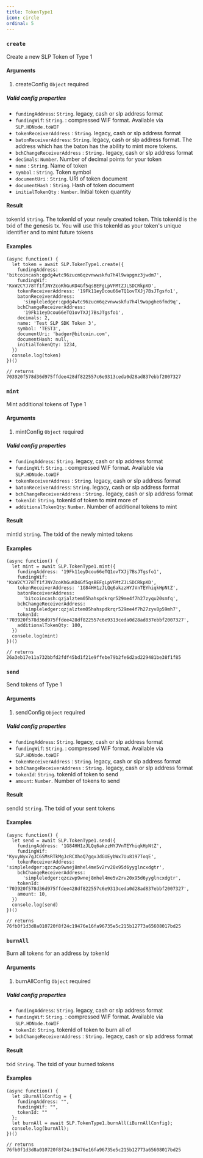 ```yaml
---
title: TokenType1
icon: circle
ordinal: 5
---
```


### `create`

Create a new SLP Token of Type 1

#### Arguments

1.  createConfig `Object` required

##### Valid config properties

- `fundingAddress`: `String`. legacy, cash or slp address format
- `fundingWif`: `String`. : compressed WIF format. Available via `SLP.HDNode.toWIF`
- `tokenReceiverAddress` : `String`. legacy, cash or slp address format
- `batonReceiverAddress`: `String`. legacy, cash or slp address format. The address which has the baton has the ability to mint more tokens.
- `bchChangeReceiverAddress` : `String.` legacy, cash or slp address format
- `decimals`: `Number`. Number of decimal points for your token
- `name` : `String`. Name of token
- `symbol` : `String`. Token symbol
- `documentUri` : `String`. URI of token document
- `documentHash` : `String`. Hash of token document
- `initialTokenQty` : `Number`. Initial token quantity

#### Result

tokenId `String`. The tokenId of your newly created token. This tokenId is the txid of the genesis tx. You will use this tokenId as your token's unique identifier and to mint future tokens

#### Examples

    (async function() {
      let token = await SLP.TokenType1.create({
        fundingAddress: 'bitcoincash:qpdg4wtc96zucm6qzvnwwskfu7h4l9wapgmz3jwdm7',
        fundingWif: 'KxW2CYJ78Tf1fJNYZcoKhGuKD4Gf5qsBEFgLpVFMtZJLSDCRkpXD',
        tokenReceiverAddress: '19Fk11eyDcou66eTQ1ovTXJj7BsJTgsfo1',
        batonReceiverAddress:
          'simpleledger:qpdg4wtc96zucm6qzvnwwskfu7h4l9wapghe6fmd9q',
        bchChangeReceiverAddress:
          '19Fk11eyDcou66eTQ1ovTXJj7BsJTgsfo1',
        decimals: 2,
        name: 'Test SLP SDK Token 3',
        symbol: 'TEST3',
        documentUri: 'badger@bitcoin.com',
        documentHash: null,
        initialTokenQty: 1234,
      })
      console.log(token)
    })()

    // returns
    703920f578d36d975ffdee428df822557c6e9313ceda0d28ad837ebbf2007327

### `mint`

Mint additional tokens of Type 1

#### Arguments

1.  mintConfig `Object` required

##### Valid config properties

- `fundingAddress`: `String`. legacy, cash or slp address format
- `fundingWif`: `String`. : compressed WIF format. Available via `SLP.HDNode.toWIF`
- `tokenReceiverAddress` : `String`. legacy, cash or slp address format
- `batonReceiverAddress`: `String`. legacy, cash or slp address format
- `bchChangeReceiverAddress` : `String.` legacy, cash or slp address format
- `tokenId`: `String`. tokenId of token to mint more of
- `additionalTokenQty`: `Number`. Number of additional tokens to mint

#### Result

mintId `String`. The txid of the newly minted tokens

#### Examples

    (async function() {
      let mint = await SLP.TokenType1.mint({
        fundingAddress: '19Fk11eyDcou66eTQ1ovTXJj7BsJTgsfo1',
        fundingWif: 'KxW2CYJ78Tf1fJNYZcoKhGuKD4Gf5qsBEFgLpVFMtZJLSDCRkpXD',
        tokenReceiverAddress: '1G84HH1zJLQq6akzzHYJVnTEYhiqkHpNtZ',
        batonReceiverAddress:
          'bitcoincash:qzjalztem05hahspdkrqr529me4f7h27zyqu20smfq',
        bchChangeReceiverAddress:
          'simpleledger:qzjalztem05hahspdkrqr529me4f7h27zyv8p59mh7',
        tokenId: '703920f578d36d975ffdee428df822557c6e9313ceda0d28ad837ebbf2007327',
        additionalTokenQty: 100,
      })
      console.log(mint)
    })()

    // returns
    26a3eb17e11a732bbfd2fdf45bd1f21e9ffebe79b2fe6d2ad229481be38f1f85

### `send`

Send tokens of Type 1

#### Arguments

1.  sendConfig `Object` required

##### Valid config properties

- `fundingAddress`: `String`. legacy, cash or slp address format
- `fundingWif`: `String`. : compressed WIF format. Available via `SLP.HDNode.toWIF`
- `tokenReceiverAddress` : `String`. legacy, cash or slp address format
- `bchChangeReceiverAddress` : `String.` legacy, cash or slp address format
- `tokenId`: `String`. tokenId of token to send
- `amount`: `Number`. Number of tokens to send

#### Result

sendId `String`. The txid of your sent tokens

#### Examples

    (async function() {
      let send = await SLP.TokenType1.send({
        fundingAddress: '1G84HH1zJLQq6akzzHYJVnTEYhiqkHpNtZ',
        fundingWif: 'KyuyWyx7gJC6SMsRTkMgJcRCXhoQ7gqxJdGUEybWx7Uu8197ToqE',
        tokenReceiverAddress: 'simpleledger:qzczwp9wnej8mhel4me5v2rv20x95d6yyglncxdgtr',
        bchChangeReceiverAddress:
          'simpleledger:qzczwp9wnej8mhel4me5v2rv20x95d6yyglncxdgtr',
        tokenId: '703920f578d36d975ffdee428df822557c6e9313ceda0d28ad837ebbf2007327',
        amount: 10,
      })
      console.log(send)
    })()

    // returns
    76fb0f1d3d8a010720f8f24c19476e16fa96735e5c215b12773a65608017bd25

### `burnAll`

Burn all tokens for an address by tokenId

#### Arguments

1.  burnAllConfig `Object` required

##### Valid config properties

- `fundingAddress`: `String`. legacy, cash or slp address format
- `fundingWif`: `String`. : compressed WIF format. Available via `SLP.HDNode.toWIF`
- `tokenId`: `String`. tokenId of token to burn all of
- `bchChangeReceiverAddress` : `String.` legacy, cash or slp address format

#### Result

txid `String`. The txid of your burned tokens

#### Examples

    (async function() {
      let iBurnAllConfig = {
        fundingAddress: "",
        fundingWif: "",
        tokenId: ""
      };
      let burnAll = await SLP.TokenType1.burnAll(iBurnAllConfig);
      console.log(burnAll);
    })()

    // returns
    76fb0f1d3d8a010720f8f24c19476e16fa96735e5c215b12773a65608017bd25
